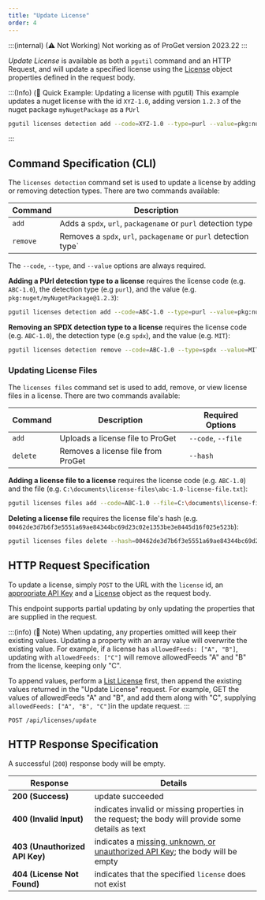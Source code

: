 ```yaml
---
title: "Update License"
order: 4
---
```


:::(internal) (⚠ Not Working)
Not working as of ProGet version 2023.22
:::

*Update License* is available as both a `pgutil` command and an HTTP Request, and will update a specified license using the [License](/docs/proget/api/licenses#license-object) object properties defined in the request body. 

:::(Info) (🚀 Quick Example: Updating a license with pgutil)
This example updates a nuget license with the id `XYZ-1.0`, adding version `1.2.3` of the nuget package `myNugetPackage` as a `PUrl`

```bash
pgutil licenses detection add --code=XYZ-1.0 --type=purl --value=pkg:nuget/myNugetPackage@1.2.3
```
:::

## Command Specification (CLI)
The `licenses detection` command set is used to update a license by adding or removing detection types. There are two commands available:

| Command | Description |
| --- | --- |
| `add` | Adds a `spdx`, `url`, `packagename` or `purl` detection type | 
| `remove`  | Removes a `spdx`, `url`, `packagename` or `purl` detection type` |

The `--code`, `--type`, and `--value` options are always required.

**Adding a PUrl detection type to a license** requires the license code (e.g. `ABC-1.0`), the detection type (e.g `purl`), and the value (e.g. `pkg:nuget/myNugetPackage@1.2.3`):

```bash
pgutil licenses detection add --code=ABC-1.0 --type=purl --value=pkg:nuget/myNugetPackage@1.2.3
```

**Removing an SPDX detection type to a license** requires the license code (e.g. `ABC-1.0`), the detection type (e.g `spdx`), and the value (e.g. `MIT`):

```bash
pgutil licenses detection remove --code=ABC-1.0 --type=spdx --value=MIT
```
### Updating License Files

The `licenses files` command set is used to add, remove, or view license files in a license. There are two commands available:

| Command | Description | Required Options |
| --- | --- | --- |
| `add` | Uploads a license file to ProGet | `--code`, `--file` |
| `delete`  | Removes a license file from ProGet | `--hash` |

**Adding a license file to a license** requires the license code (e.g. `ABC-1.0`) and the file (e.g. `C:\documents\license-files\abc-1.0-license-file.txt`):

```bash
pgutil licenses files add --code=ABC-1.0 --file=C:\documents\license-files\abc-1.0-license-file.txt
```

**Deleting a license file** requires the license file's hash (e.g. `00462de3d7b6f3e5551a69ae84344bc69d23c02e1353be3e8445d16f025e523b`):

```bash
pgutil licenses files delete --hash=00462de3d7b6f3e5551a69ae84344bc69d23c02e1353be3e8445d16f025e523b
```

## HTTP Request Specification
To update a license, simply `POST` to the URL with the `license` id, an [appropriate API Key](/docs/proget/api/licenses#authentication) and a [License](/docs/proget/api/licenses#license-object) object as the request body.

This endpoint supports partial updating by only updating the properties that are supplied in the request. 

:::(info) (📄 Note)
When updating, any properties omitted will keep their existing values. Updating a property with an array value will overwrite the existing value. For example, if a license has `allowedFeeds: ["A", "B"]`, updating with `allowedFeeds: ["C"]` will remove allowedFeeds "A" and "B" from the license, keeping only "C". 

To append values, perform a [List License](/docs/proget/api/licenses/list) first, then append the existing values returned in the "Update License" request. For example, GET the values of allowedFeeds "A" and "B", and add them along with "C", supplying `allowedFeeds: ["A", "B", "C"]`in the update request.
:::

```plaintext
POST /api/licenses/update
```

## HTTP Response Specification
A successful (`200`) response body will be empty.

| Response | Details |
|---|---|
| **200 (Success)** | update succeeded |
| **400 (Invalid Input)** | indicates invalid or missing properties in the request; the body will provide some details as text |
| **403 (Unauthorized API Key)** | indicates a [missing, unknown, or unauthorized API Key](/docs/proget/api/licenses#authentication); the body will be empty |
| **404 (License Not Found)** | indicates that the specified `license` does not exist |

